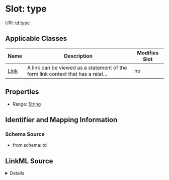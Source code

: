 

# Slot: type

URI: [td:type](https://www.w3.org/2019/wot/td#type)



<!-- no inheritance hierarchy -->





## Applicable Classes

| Name | Description | Modifies Slot |
| --- | --- | --- |
| [Link](Link.md) | A link can be viewed as a statement of the form link context that has a relat... |  no  |







## Properties

* Range: [String](String.md)





## Identifier and Mapping Information







### Schema Source


* from schema: td




## LinkML Source

<details>
```yaml
name: type
from_schema: td
rank: 1000
alias: type
owner: Link
domain_of:
- Link
range: string

```
</details>